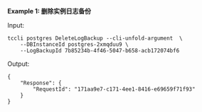 **Example 1: 删除实例日志备份**



Input: 

```
tccli postgres DeleteLogBackup --cli-unfold-argument  \
    --DBInstanceId postgres-2xmqduu9 \
    --LogBackupId 7b85234b-4f46-5047-b658-acb172074bf6
```

Output: 
```
{
    "Response": {
        "RequestId": "171aa9e7-c171-4ee1-8416-e69659f71f93"
    }
}
```

